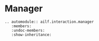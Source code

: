 # Manager

```{eval-rst}
.. automodule:: ailf.interaction.manager
   :members:
   :undoc-members:
   :show-inheritance:
```
